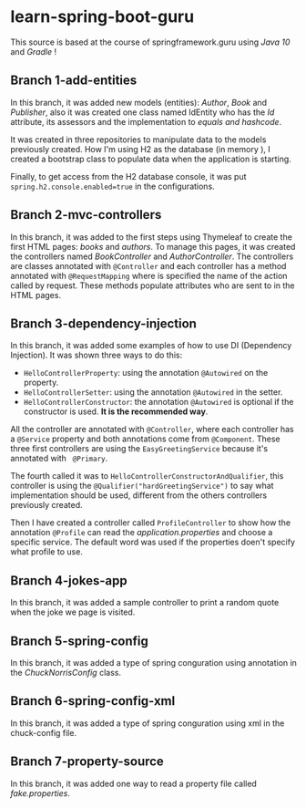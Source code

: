 # learn-spring-boot-guru
This source is based at the course of springframework.guru using _Java 10_ and _Gradle_ !
## Branch 1-add-entities
In this branch, it was added new models (entities): _Author_, _Book_ and _Publisher_, also it was created one class named IdEntity who has the _Id_ attribute, its assessors and the implementation to _equals and hashcode_.

It was created in three repositories to manipulate data to the models previously created.
How I'm using H2 as the database (in memory ), I created a bootstrap class to populate data when the application is starting.  

Finally, to get access from the H2 database console, it was put ```spring.h2.console.enabled=true``` in the configurations.
## Branch 2-mvc-controllers
In this branch, it was added to the first steps using Thymeleaf to create the first HTML pages: _books_ and _authors_. To manage this pages, it was created the controllers named _BookController_ and _AuthorController_. The controllers are classes annotated with ```@Controller``` and each controller has a method annotated with ```@RequestMapping``` where is specified the name of the action called by request. These methods populate attributes who are sent to in the HTML pages.
## Branch 3-dependency-injection
In this branch, it was added some examples of how to use DI (Dependency Injection). It was shown three ways to do this:
* ```HelloControllerProperty```: using the annotation ```@Autowired``` on the property. 
* ```HelloControllerSetter```: using the annotation ```@Autowired```  in the setter.
* ```HelloControllerConstructor```: the annotation ```@Autowired``` is optional if the constructor is used. **It is the recommended way**.

All the controller are annotated with ```@Controller```, where each controller has a ```@Service``` property and both annotations come from ```@Component```.
These three first controllers are using the ```EasyGreetingService``` because it's annotated with ```
@Primary```. 

The fourth called it was to ```HelloControllerConstructorAndQualifier```, this controller is using the ```@Qualifier("hardGreetingService")``` to say what implementation should be used, different from the others controllers previously created.

Then I have created a controller called ```ProfileController``` to show how the annotation ```@Profile``` can read the _application.properties_ and choose a specific service. The default word was used if the properties doen't specify what profile to use. 
## Branch 4-jokes-app
In this branch, it was added a sample controller to print a random quote when the joke we page is visited.
## Branch 5-spring-config
In this branch, it was added a type of spring conguration using annotation in the _ChuckNorrisConfig_ class. 
## Branch 6-spring-config-xml
In this branch, it was added a type of spring conguration using xml in the chuck-config file.
## Branch 7-property-source
In this branch, it was added one way to read a property file called _fake.properties_. 
